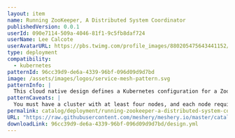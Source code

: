 ```yaml
---
layout: item
name: Running ZooKeeper, A Distributed System Coordinator
publishedVersion: 0.0.1
userId: 090e7114-509a-4046-81f1-9c5fb8daf724
userName: Lee Calcote
userAvatarURL: https://pbs.twimg.com/profile_images/880205475643441152/V_vhfnzb_400x400.jpg
type: deployment
compatibility:
  - kubernetes
patternId: 96cc39d9-de6a-4339-96bf-096d09d9d7bd
image: /assets/images/logos/service-mesh-pattern.svg
patternInfo: |
  This cloud native design defines a Kubernetes configuration for a ZooKeeper deployment. It includes a Service, PodDisruptionBudget, and StatefulSet. It defines a Service named zk-hs with labels indicating it is part of the zk application. It exposes two ports, 2888 and 3888, and has a clusterIP of None meaning it is only accessible within the cluster. The Service selects Pods with the zk label. The next part defines another Service named zk-cs with similar labels and a single port, 2181, used for client connections. It also selects Pods with the zk label. Following that, a PodDisruptionBudget named zk-pdb is defined. It sets the selector to match Pods with the zk label and allows a maximum of 1 Pod to be unavailable during disruptions. Finally, a StatefulSet named zk is defined. It selects Pods with the zk label and uses the zk-hs Service for the headless service. It specifies 3 replicas, a RollingUpdate update strategy, and OrderedReady pod management policy. The Pod template includes affinity rules for pod anti-affinity, resource requests for CPU and memory, container ports for ZooKeeper, a command to start ZooKeeper with specific configurations, and readiness and liveness probes. It also defines a volume claim template for data storage
patternCaveats: |
  You must have a cluster with at least four nodes, and each node requires at least 2 CPUs and 4 GiB of memory.
permalink: catalog/deployment/running-zookeeper-a-distributed-system-coordinator-96cc39d9-de6a-4339-96bf-096d09d9d7bd.html
URL: "https://raw.githubusercontent.com/meshery/meshery.io/master/catalog/96cc39d9-de6a-4339-96bf-096d09d9d7bd/0.0.1/design.yml"
downloadLink: 96cc39d9-de6a-4339-96bf-096d09d9d7bd/design.yml
---
```

